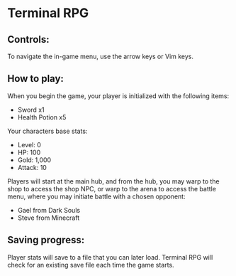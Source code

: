 # Terminal RPG

## Controls:
To navigate the in-game menu, use the arrow keys or Vim keys.

## How to play:
When you begin the game, your player is initialized with the following items:

- Sword x1
- Health Potion x5

Your characters base stats:

- Level: 0
- HP: 100
- Gold: 1,000
- Attack: 10

Players will start at the main hub, and from the hub, you may warp to the shop to access the shop NPC, or warp to the arena to access the battle menu, where you may initiate battle with a chosen opponent:

- Gael from Dark Souls
- Steve from Minecraft

## Saving progress:
Player stats will save to a file that you can later load. Terminal RPG will check for an existing save file each time the game starts.
